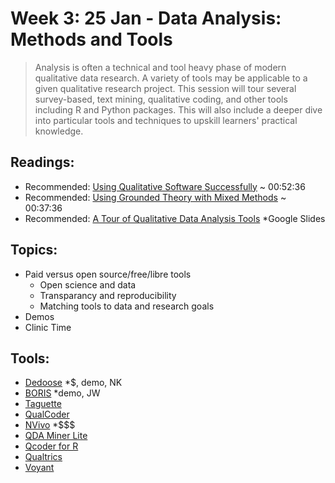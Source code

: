 # Week 3: 25 Jan - Data Analysis: Methods and Tools
> Analysis is often a technical and tool heavy phase of modern qualitative data research. A variety of tools may be applicable to a given qualitative research project. This session will tour several survey-based, text mining, qualitative coding, and other tools including R and Python packages. This will also include a deeper dive into particular tools and techniques to upskill learners' practical knowledge.

## Readings:
- Recommended: [Using Qualitative Software Successfully](https://www.youtube.com/watch?v=zLZ3EbPdVPc) ~ 00:52:36
- Recommended: [Using Grounded Theory with Mixed Methods](https://open.spotify.com/episode/1MvkSRfEjCihj9RtRDTFrF?si=inOVHAJNQU2BVVluMvlyoA) ~ 00:37:36
- Recommended: [A Tour of Qualitative Data Analysis Tools](https://docs.google.com/presentation/d/1DLM-IPFEicjRsWlI6jhxbKRHU3Ksdory-JFyjShbVSs/edit?usp=sharing) *Google Slides

## Topics:
- Paid versus open source/free/libre tools
  - Open science and data
  - Transparancy and reproducibility
  - Matching tools to data and research goals
- Demos
- Clinic Time

## Tools:
- [Dedoose](https://www.dedoose.com/) *$, demo, NK
- [BORIS](http://www.boris.unito.it/) *demo, JW
- [Taguette](https://www.taguette.org/) 
- [QualCoder](https://github.com/ccbogel/QualCoder)
- [NVivo](https://www.qsrinternational.com/nvivo-qualitative-data-analysis-software/home) *$$$
- [QDA Miner Lite](https://provalisresearch.com/products/qualitative-data-analysis-software/freeware/)
- [Qcoder for R](https://docs.ropensci.org/qcoder/)
- [Qualtrics](https://www.qualtrics.com/)
- [Voyant](https://voyant-tools.org/)
